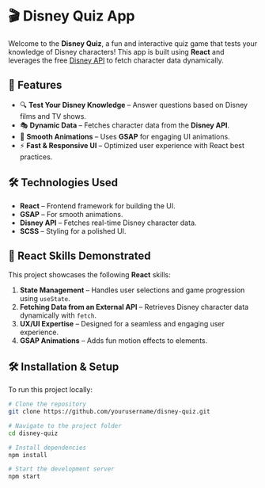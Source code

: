# 🎬 Disney Quiz App

Welcome to the **Disney Quiz**, a fun and interactive quiz game that tests your knowledge of Disney characters! This app is built using **React** and leverages the free [Disney API](https://disneyapi.dev/) to fetch character data dynamically.

## 🚀 Features

- 🔍 **Test Your Disney Knowledge** – Answer questions based on Disney films and TV shows.
- 🎭 **Dynamic Data** – Fetches character data from the **Disney API**.
- 🎨 **Smooth Animations** – Uses **GSAP** for engaging UI animations.
- ⚡ **Fast & Responsive UI** – Optimized user experience with React best practices.

## 🛠️ Technologies Used

- **React** – Frontend framework for building the UI.
- **GSAP** – For smooth animations.
- **Disney API** – Fetches real-time Disney character data.
- **SCSS** – Styling for a polished UI.

## 📌 React Skills Demonstrated

This project showcases the following **React** skills:

1. **State Management** – Handles user selections and game progression using `useState`.
2. **Fetching Data from an External API** – Retrieves Disney character data dynamically with `fetch`.
3. **UX/UI Expertise** – Designed for a seamless and engaging user experience.
4. **GSAP Animations** – Adds fun motion effects to elements.

## 🛠️ Installation & Setup

To run this project locally:

```bash
# Clone the repository
git clone https://github.com/yourusername/disney-quiz.git

# Navigate to the project folder
cd disney-quiz

# Install dependencies
npm install

# Start the development server
npm start
```
